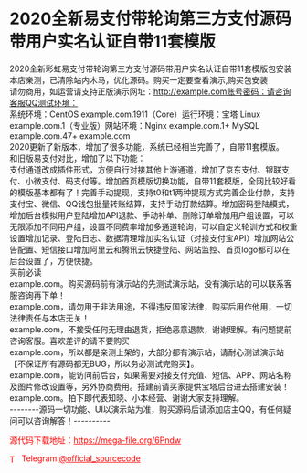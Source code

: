 # 2020全新易支付带轮询第三方支付源码带用户实名认证自带11套模版

2020全新彩虹易支付带轮询第三方支付源码带用户实名认证自带11套模版包安装<br>本店亲测，已清除站内木马，优化源码。购买一定要查看演示,购买包安装<br>请勿商用，如运营请支持正版演示网址：http://example.com账号密码：请咨询客服QQ测试环境：<br>系统环境：CentOS example.com.1911（Core）运行环境：宝塔 Linux example.com.1（专业版）网站环境：Nginx example.com.1+ MySQL example.com.47+ example.com<br>2020更新了新版本，增加了很多功能，系统已经相当完善了，自带11套模版。<br>和旧版易支付对比，增加了以下功能：<br>支付通道改成插件形式，方便自行对接其他上游通道，增加了京东支付、银联支付、小微支付、码支付等。增加首页模版切换功能，自带11套模版，全网比较好看的模版基本都有了！完善手动提现，支持t0和t1两种提现方式完善企业付款，支持支付宝、微信、QQ钱包批量转账结算，支持手动打款结算。增加密码登陆模式，增加后台模拟用户登陆增加API退款、手动补单、删除订单增加用户组设置，可以无限添加不同用户组，设置不同费率增加多通道轮询，可以自定义轮训方式和权重设置增加记录、登陆日志、数据清理增加实名认证（对接支付宝API）增加网站公告配置、短信接口增加阿里云和腾讯云快捷登陆、网站监控、首页logo都可以在后台设置了，方便快捷。<br>买前必读<br>example.com。购买源码前有演示站的先测试演示站，没有演示站的可以联系客服咨询再下单！<br>example.com，请勿用于非法用途，不得违反国家法律，购买后用作他用，一切法律责任与本店无关！<br>example.com，不接受任何无理由退货，拒绝恶意退款，谢谢理解。有问题提前咨询客服。喜欢差评的请不要购买<br>example.com，所以都是亲测上架的，大部分都有演示站，请耐心测试演示站【不保证所有源码都无BUG，所以务必测试完购买】。<br>example.com，能访问前后台，如果需要对接支付充值、短信、APP、网站名称及图片修改设置等，另外协商费用。搭建前请买家提供宝塔后台进去搭建安装！<br>example.com。拍下即代表知晓、小本经营、谢谢大家支持理解。<br>--------源码一切功能、UI以演示站为准，购买源码后请添加店主QQ，有任何疑问可以咨询解答！----------<br>


<p style="color: red;">源代码下载地址：<a href="https://mega-file.org/6Pndw" style="color: red;">https://mega-file.org/6Pndw</a></p><p style="color: red;"><img src="https://cdn-icons-png.flaticon.com/512/2111/2111646.png" alt="Telegram Icon" style="width: 16px; vertical-align: middle; margin-right: 5px;">Telegram:<a href="https://t.me/official_sourcecode" style="color: red;">@official_sourcecode</a></p>
